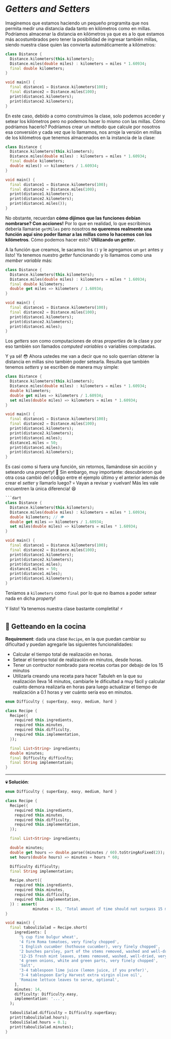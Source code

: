 # _Getters and Setters_

Imaginemos que estamos haciendo un pequeño programita que nos permita medir una distancia dada tanto en kilómetros como en millas. Podríamos almacenar la distancia en kilómetros ya que es a lo que estamos más acostumbrados pero tener la posibilidad de ingresar también millas, siendo nuestra clase quien las convierta automáticamente a kilómetros:

```dart
class Distance {
  Distance.kilometers(this.kilometers);
  Distance.miles(double miles) : kilometers = miles * 1.60934;
  final double kilometers;
}

void main() {
  final distance1 = Distance.kilometers(100);
  final distance2 = Distance.miles(100);
  print(distance1.kilometers);
  print(distance2.kilometers);
}
```

En este caso, debido a como construimos la clase, solo podemos acceder y setear los kilómetros pero no podemos hacer lo mismo con las millas. Cómo podríamos hacerlo? Podríamos crear un método que calcule por nosotros esa conversión y cada vez que lo llamamos, nos arroje la versión en millas de los kilómetros que tenemos almacenados en la instancia de la clase:

```dart
class Distance {
  Distance.kilometers(this.kilometers);
  Distance.miles(double miles) : kilometers = miles * 1.60934;
  final double kilometers;
  double miles() => kilometers / 1.60934;
}

void main() {
  final distance1 = Distance.kilometers(100);
  final distance2 = Distance.miles(100);
  print(distance1.kilometers);
  print(distance2.kilometers);
  print(distance1.miles());
}
```

No obstante, recuerdan __cómo dijimos que las funciones debían nombrarse? Con acciones!__ Por lo que en realidad, lo que escribimos debería llamarse `getMiles` pero nosotros __no queremos realmente una función aquí sino poder llamar a las millas como lo hacemos con los kilómetros__. Cómo podemos hacer esto? __Utilizando un _getter_.__

A la función que creamos, le sacamos los `()` y le agregamos un `get` antes y listo! Ya tenemos nuestro _getter_ funcionando y lo llamamos como una _member variable_ más:

```dart
class Distance {
  Distance.kilometers(this.kilometers);
  Distance.miles(double miles) : kilometers = miles * 1.60934;
  final double kilometers;
  double get miles => kilometers / 1.60934;
}

void main() {
  final distance1 = Distance.kilometers(100);
  final distance2 = Distance.miles(100);
  print(distance1.kilometers);
  print(distance2.kilometers);
  print(distance1.miles);
}
```

Los _getters_ son como computaciones de otras _properties_ de la clase y por eso también son llamados _computed variables_ o variables computadas.

Y ya sé! 😳 Ahora ustedes me van a decir que no solo querrían obtener la distancia en millas sino también poder setearla. Resulta que también tenemos _setters_ y se escriben de manera muy simple:

```dart
class Distance {
  Distance.kilometers(this.kilometers);
  Distance.miles(double miles) : kilometers = miles * 1.60934;
  double kilometers;
  double get miles => kilometers / 1.60934;
  set miles(double miles) => kilometers = miles * 1.60934;
}

void main() {
  final distance1 = Distance.kilometers(100);
  final distance2 = Distance.miles(100);
  print(distance1.kilometers);
  print(distance2.kilometers);
  print(distance1.miles);
  distance1.miles = 50;
  print(distance1.miles);
  print(distance1.kilometers);
}
```

Es casi como si fuera una función, sin retornos, llamándose sin acción y seteando una _property_! 🤣 Sin embargo, muy importante: descubrieron qué otra cosa cambió del código entre el ejemplo último y el anterior además de crear el _setter_ y llamarlo luego? 💀 Vayan a revisar y vuelvan! Más les vale encuentren la única diferencia! 😆

```dart
```dart
class Distance {
  Distance.kilometers(this.kilometers);
  Distance.miles(double miles) : kilometers = miles * 1.60934;
  double kilometers; // 👁️
  double get miles => kilometers / 1.60934;
  set miles(double miles) => kilometers = miles * 1.60934;
}

void main() {
  final distance1 = Distance.kilometers(100);
  final distance2 = Distance.miles(100);
  print(distance1.kilometers);
  print(distance2.kilometers);
  print(distance1.miles);
  distance1.miles = 50;
  print(distance1.miles);
  print(distance1.kilometers);
}
```

Teníamos a `kilometers` como `final` por lo que no íbamos a poder setear nada en dicha _property_!

Y listo! Ya tenemos nuestra clase bastante completita! ⚡️

## 💪 Getteando en la cocina

__Requirement__: dada una clase `Recipe`, en la que puedan cambiar su dificultad y puedan agregarle las siguientes funcionalidades:

- Calcular el tiempo total de realización en horas.
- Setear el tiempo total de realización en minutos, desde horas.
- Tener un contructor nombrado para recetas cortas por debajo de los 15 minutos
- Utilizarla creando una receta para hacer Tabuleh en la que su realización lleva 14 minutos, cambiarle le dificultad a muy fácil y calcular cuánto demora realizarla en horas para luego actualizar el tiempo de realización a 0.1 horas y ver cuánto sería eso en minutos.

```dart
enum Difficulty { superEasy, easy, medium, hard }

class Recipe {
  Recipe({
    required this.ingredients,
    required this.minutes,
    required this.difficulty,
    required this.implementation,
  });

  final List<String> ingredients;
  double minutes;
  final Difficulty difficulty;
  final String implementation;
}
```

---

__💀 Solución__:

```dart
enum Difficulty { superEasy, easy, medium, hard }

class Recipe {
  Recipe({
    required this.ingredients,
    required this.minutes,
    required this.difficulty,
    required this.implementation,
  });

  final List<String> ingredients;

  double minutes;
  double get hours => double.parse((minutes / 60).toStringAsFixed(2));
  set hours(double hours) => minutes = hours * 60;

  Difficulty difficulty;
  final String implementation;

  Recipe.short({
    required this.ingredients,
    required this.minutes,
    required this.difficulty,
    required this.implementation,
  }) : assert(
            minutes < 15, 'Total amount of time should not surpass 15 minutes');
}

void main() {
  final tabouliSalad = Recipe.short(
    ingredients: [
      '½ cup fine bulgur wheat',
      '4 firm Roma tomatoes, very finely chopped',
      '1 English cucumber (hothouse cucumber), very finely chopped',
      '2 bunches parsley, part of the stems removed, washed and well-dried, very finely chopped',
      '12-15 fresh mint leaves, stems removed, washed, well-dried, very finely chopped',
      '4 green onions, white and green parts, very finely chopped',
      'Salt',
      '3-4 tablespoon lime juice (lemon juice, if you prefer)',
      '3-4 tablespoon Early Harvest extra virgin olive oil',
      'Romaine lettuce leaves to serve, optional',
    ],
    minutes: 14,
    difficulty: Difficulty.easy,
    implementation: '...',
  );

  tabouliSalad.difficulty = Difficulty.superEasy;
  print(tabouliSalad.hours);
  tabouliSalad.hours = 0.1;
  print(tabouliSalad.minutes);
}
```
